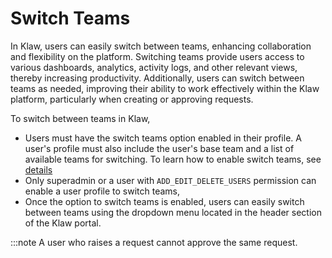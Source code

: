 # Switch Teams

In Klaw, users can easily switch between teams, enhancing collaboration
and flexibility on the platform. Switching teams provide users access to
various dashboards, analytics, activity logs, and other relevant views,
thereby increasing productivity. Additionally, users can switch between
teams as needed, improving their ability to work effectively within the
Klaw platform, particularly when creating or approving requests.

To switch between teams in Klaw,

- Users must have the switch teams option enabled in their profile. A
  user's profile must also include the user's base team and a list
  of available teams for switching. To learn how to enable switch
  teams, see [details](../HowTo/teams/switch-teams.md)
- Only superadmin or a user with `ADD_EDIT_DELETE_USERS` permission
  can enable a user profile to switch teams,
- Once the option to switch teams is enabled, users can easily switch
  between teams using the dropdown menu located in the header section
  of the Klaw portal.

:::note
A user who raises a request cannot approve the same request.

